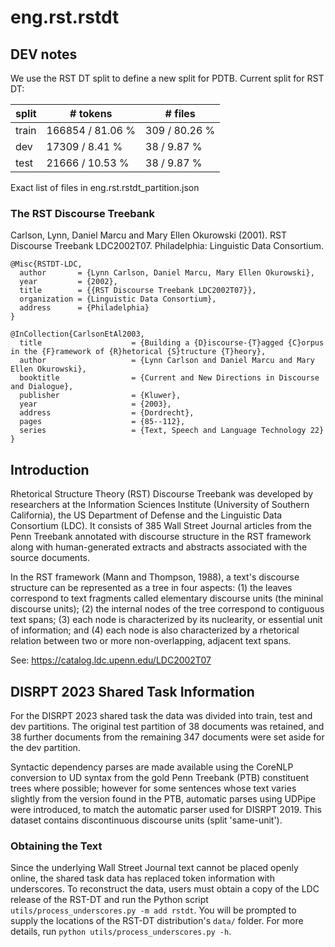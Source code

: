 # eng.rst.rstdt

## DEV notes

We use the RST DT split to define a new split for PDTB.
Current split for RST DT:

| split | # tokens  | # files |
| ----- | --------  | ------- |
|  train  |  166854 / 81.06 %  |  309 / 80.26 %  | 
|  dev  |  17309 / 8.41 %  |  38 / 9.87 %  | 
|  test  |  21666 / 10.53 %  |  38 / 9.87 %  | 

Exact list of files in eng.rst.rstdt_partition.json


### The RST Discourse Treebank

Carlson, Lynn, Daniel Marcu and Mary Ellen Okurowski (2001). RST Discourse Treebank LDC2002T07. Philadelphia: Linguistic Data Consortium.
```
@Misc{RSTDT-LDC,
  author       = {Lynn Carlson, Daniel Marcu, Mary Ellen Okurowski},
  year         = {2002},
  title        = {{RST Discourse Treebank LDC2002T07}},
  organization = {Linguistic Data Consortium},
  address      = {Philadelphia}
}

@InCollection{CarlsonEtAl2003,
  title                    = {Building a {D}iscourse-{T}agged {C}orpus in the {F}ramework of {R}hetorical {S}tructure {T}heory},
  author                   = {Lynn Carlson and Daniel Marcu and Mary Ellen Okurowski},
  booktitle                = {Current and New Directions in Discourse and Dialogue},
  publisher                = {Kluwer},
  year                     = {2003},
  address                  = {Dordrecht},
  pages                    = {85--112},
  series                   = {Text, Speech and Language Technology 22}
}
```


## Introduction

Rhetorical Structure Theory (RST) Discourse Treebank was developed by researchers at the Information Sciences Institute (University of Southern California), the US Department of Defense and the Linguistic Data Consortium (LDC). It consists of 385 Wall Street Journal articles from the Penn Treebank annotated with discourse structure in the RST framework along with human-generated extracts and abstracts associated with the source documents.

In the RST framework (Mann and Thompson, 1988), a text's discourse structure can be represented as a tree in four aspects: (1) the leaves correspond to text fragments called elementary discourse units (the mininal discourse units); (2) the internal nodes of the tree correspond to contiguous text spans; (3) each node is characterized by its nuclearity, or essential unit of information; and (4) each node is also characterized by a rhetorical relation between two or more non-overlapping, adjacent text spans.

See: https://catalog.ldc.upenn.edu/LDC2002T07


## DISRPT 2023 Shared Task Information

For the DISRPT 2023 shared task the data was divided into train, test and dev partitions. The original test partition of 38 documents was retained, and 38 further documents from the remaining 347 documents were set aside for the dev partition.

Syntactic dependency parses are made available using the CoreNLP conversion to UD syntax from the gold Penn Treebank (PTB) constituent trees where possible; however for some sentences whose text varies slightly from the version found in the PTB, automatic parses using UDPipe were introduced, to match the automatic parser used for DISRPT 2019. This dataset contains discontinuous discourse units (split 'same-unit').

### Obtaining the Text

Since the underlying Wall Street Journal text cannot be placed openly online, the shared task data has replaced token information with underscores. To reconstruct the data, users must obtain a copy of the LDC release of the RST-DT and run the Python script `utils/process_underscores.py -m add rstdt`. You will be prompted to supply the locations of the RST-DT distribution's `data/` folder. For more details, run `python utils/process_underscores.py -h`.
